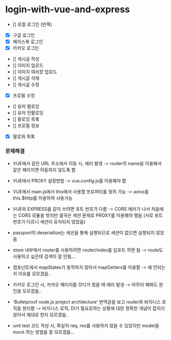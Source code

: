 # login-with-vue-and-express

* [] 로컬 로그인 (반쪽)
* [X] 구글 로그인
* [X] 페이스북 로그인
* [X] 카카오 로그인
* [] 게시글 작성
* [] 이미지 업로드
* [] 이미지 여러장 업로드
* [] 게시글 삭제
* [] 게시글 수정
* [X] 프로필 수정
* [] 유저 팔로잉
* [] 유저 언팔로잉
* [] 팔로잉 목록
* [] 프로필 정보
* [X] 팔로워 목록

### 문제해결
* VUE에서 같은 URL 주소에서 이동 시, 에러 발생 -> router의 name을 이용해서 같은 페이지면 이동하지 않도록 함
* VUE에서 PROXY 설정방법 -> vue.config.js를 이용해야 함
* VUE에서 main.js에서 this에서 사용할 프로퍼티를 정의 가능 -> axios를 this.$http를 이용하여 사용가능
* VUE와 EXPRESS를 같이 쓰려면 포트 번호가 다름 -> CORS 에러가 나서 처음에는 CORS 모듈을 썻지만 결국은 세션 문제로 PROXY를 이용해야 했음 (서로 포트 번호가 다르니 세션이 유지되지 않았음)
* passport의 deseriallize는 세션을 통해 실행되므로 세션이 없으면 실행되지 않았음

* store 내부에서 router를 사용하려면 router/index를 임포트 하면 됨 -> route도 사용하고 싶은데 검색이 잘 안됨...
* 컴포넌트에서 mapStates가 동작하지 않아서 mapGetters를 이용함 -> 왜 안되는지 이유를 모르겠음..
* 카카오 로그인 시, 카카오 페이지를 갓다가 왔을 때 에러 발생 -> 아무리 해봐도 원인을 모르겠음..
* 'Bulletproof node.js project architecture' 번역글을 보고 router와 비지니스 로직을 분리함 -> 비지니스 로직, DI가 필요로하는 상황에 대한 정확한 개념이 잡히지 않아서 제대로 한지 모르겠음..
* unit test 코드 작성 시, 확실히 req, res를 사용하지 않을 수 있었지만 model을 mock 하는 방법을 잘 모르겠음...
